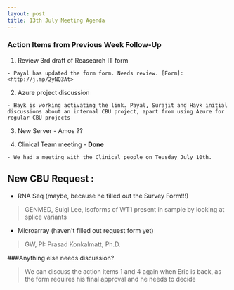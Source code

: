 ```yaml
---
layout: post
title: 13th July Meeting Agenda
---
```


### Action Items from Previous Week Follow-Up

1. Review 3rd draft of Reasearch IT form

`- Payal has updated the form form. Needs review. [Form]:<http://j.mp/2yNQ3At>`

2. Azure project discussion
 
 `- Hayk is working activating the link. Payal, Surajit and Hayk initial discussions about an internal CBU project, apart from using Azure for regular CBU projects `
 
3. New Server - Amos ??
 
4. Clinical Team meeting - **Done**
 
 `- We had a meeting with the Clinical people on Teusday July 10th.`
 

## New CBU Request :

* RNA Seq (maybe, because he filled out the Survey Form!!!)
 > GENMED,
 > Sulgi Lee,
 > Isoforms of WT1 present in sample by looking at splice variants
 
 * Microarray (haven't filled out request form yet)
  > GW,
  > PI: Prasad Konkalmatt, Ph.D.
  
###Anything else needs discussion?

> We can discuss the action items 1 and 4 again when Eric is back, as the form requires his final approval and he needs to decide 

